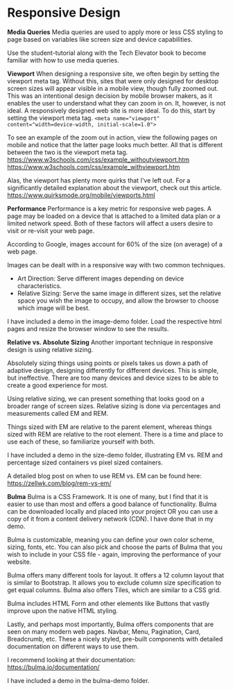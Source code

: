 # Responsive Design

**Media Queries**
Media queries are used to apply more or less CSS styling to page based on variables like screen size and device capabilities.

Use the student-tutorial along with the Tech Elevator book to become familiar with how to use media queries.


**Viewport**
When designing a responsive site, we often begin by setting the viewport meta tag. Without this, sites that were only designed for desktop screen sizes will appear visible in a mobile view, though fully zoomed out. This was an intentional design decision by mobile browser makers, as it enables the user to understand what they can zoom in on. It, however, is not ideal. A responsively designed web site is more ideal. To do this, start by setting the viewport meta tag.
`<meta name="viewport" content="width=device-width, initial-scale=1.0">`

To see an example of the zoom out in action, view the following pages on mobile and notice that the latter page looks much better. All that is different between the two is the viewport meta tag.
https://www.w3schools.com/css/example_withoutviewport.htm 
https://www.w3schools.com/css/example_withviewport.htm

Alas, the viewport has plenty more quirks that I've left out. For a significantly detailed explanation about the viewport, check out this article.
https://www.quirksmode.org/mobile/viewports.html


**Performance**
Performance is a key metric for responsive web pages. A page may be loaded on a device that is attached to a limited data plan or a limited network speed. Both of these factors will affect a users desire to visit or re-visit your web page.

According to Google, images account for 60% of the size (on average) of a web page.

Images can be dealt with in a responsive way with two common techniques.
- Art Direction: Serve different images depending on device characteristics.
- Relative Sizing: Serve the same image in different sizes, set the relative space you wish the image to occupy, and allow the browser to choose which image will be best.

I have included a demo in the image-demo folder. Load the respective html pages and resize the browser window to see the results.


**Relative vs. Absolute Sizing**
Another important technique in responsive design is using relative sizing. 

Absolutely sizing things using points or pixels takes us down a path of adaptive design, designing differently for different devices. This is simple, but ineffective. There are too many devices and device sizes to be able to create a good experience for most. 

Using relative sizing, we can present something that looks good on a broader range of screen sizes. Relative sizing is done via percentages and measurements called EM and REM.

Things sized with EM are relative to the parent element, whereas things sized with REM are relative to the root element. There is a time and place to use each of these, so familiarize yourself with both. 

I have included a demo in the size-demo folder, illustrating EM vs. REM and percentage sized containers vs pixel sized containers.

A detailed blog post on when to use REM vs. EM can be found here: https://zellwk.com/blog/rem-vs-em/


**Bulma**
Bulma is a CSS Framework. It is one of many, but I find that it is easier to use than most and offers a good balance of functionality. Bulma can be downloaded locally and placed into your project OR you can use a copy of it from a content delivery network (CDN). I have done that in my demo. 

Bulma is customizable, meaning you can define your own color scheme, sizing, fonts, etc. You can also pick and choose the parts of Bulma that you wish to include in your CSS file - again, improving the performance of your website.

Bulma offers many different tools for layout. It offers a 12 column layout that is similar to Bootstrap. It allows you to exclude column size specification to get equal columns. Bulma also offers Tiles, which are similar to a CSS grid.

Bulma includes HTML Form and other elements like Buttons that vastly improve upon the native HTML styling. 

Lastly, and perhaps most importantly, Bulma offers components that are seen on many modern web pages. Navbar, Menu, Pagination, Card, Breadcrumb, etc. These a nicely styled, pre-built components with detailed documentation on different ways to use them.

I recommend looking at their documentation: https://bulma.io/documentation/

I have included a demo in the bulma-demo folder.